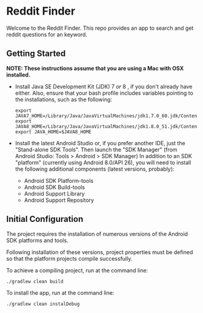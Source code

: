 Reddit Finder
=======================

Welcome to the Reddit Finder. This repo provides an app to search and get reddit questions for an keyword.
 
## Getting Started

**NOTE: These instructions assume that you are using a Mac with OSX installed.**

* Install Java SE Development Kit (JDK) 7 _or_ 8 , if you don't already have either. Also, ensure that your bash profile includes variables pointing to the installations, such as the following:

    ```shell
    export JAVA7_HOME=/Library/Java/JavaVirtualMachines/jdk1.7.0_60.jdk/Contents/Home
    export JAVA8_HOME=/Library/Java/JavaVirtualMachines/jdk1.8.0_51.jdk/Contents/Home
    export JAVA_HOME=$JAVA8_HOME
    ```

* Install the latest Android Studio or, if you prefer another IDE, just the "Stand-alone SDK Tools". Then launch the "SDK Manager" (from Android Studio: Tools > Android > SDK Manager) In addition to an SDK "platform" (currently using Android 8.0/API 26), you will need to install the following additional components (latest versions, probably):
    * Android SDK Platform-tools
    * Android SDK Build-tools
    * Android Support Library
    * Android Support Repository

## Initial Configuration

The project requires the installation of numerous versions of the Android SDK platforms and tools.

Following installation of these versions, project properties must be defined so that the platform
projects compile successfully.

To achieve a compiling project, run at the command line:

```
./gradlew clean build
```

To install the app, run at the command line:
 
```
./gradlew clean instalDebug
```